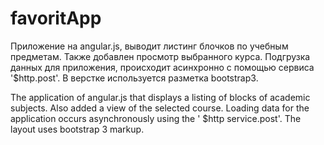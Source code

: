 # favoritApp
Приложение на angular.js, выводит листинг блочков по учебным предметам. Также добавлен просмотр выбранного курса.
Подгрузка данных для приложения, происходит асинхронно с помощью сервиса '$http.post'.
В верстке используется разметка bootstrap3.

The application of angular.js that displays a listing of blocks of academic subjects. Also added a view of the selected course. Loading data for the application occurs asynchronously using the ' $http service.post'. The layout uses bootstrap 3 markup.
